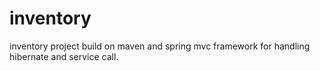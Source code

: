 inventory
=========

inventory project build on maven and spring mvc framework for handling hibernate and service call.
